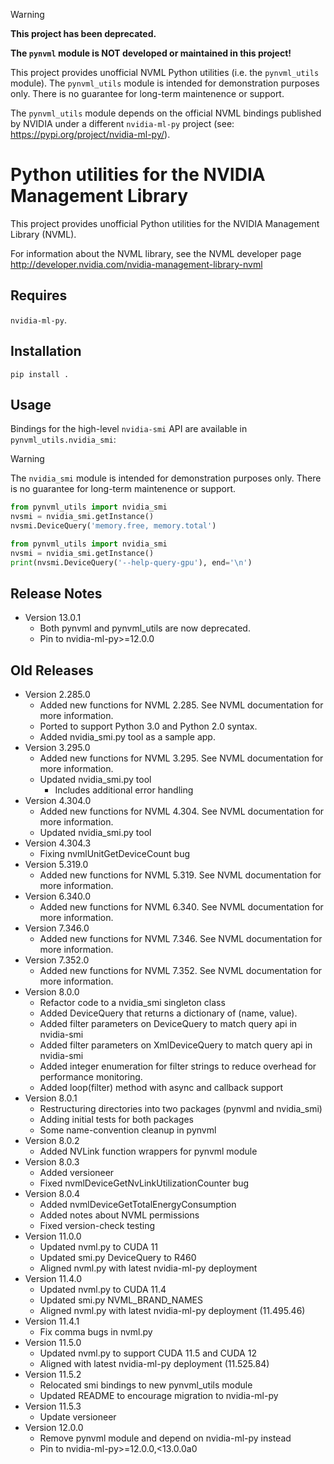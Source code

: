 > [!WARNING]
> 
> **This project has been deprecated.**
>
> **The `pynvml` module is NOT developed or maintained in this project!**
> 
> This project provides unofficial NVML Python utilities (i.e. the `pynvml_utils` module).
> The `pynvml_utils` module is intended for demonstration purposes only.
> There is no guarantee for long-term maintenence or support.
>
> The `pynvml_utils` module depends on the official NVML bindings
> published by NVIDIA under a different `nvidia-ml-py` project
> (see: https://pypi.org/project/nvidia-ml-py/).
>


Python utilities for the NVIDIA Management Library
===============================================================

This project provides unofficial Python utilities for the
NVIDIA Management Library (NVML).

For information about the NVML library, see the NVML developer page
http://developer.nvidia.com/nvidia-management-library-nvml


Requires
--------
`nvidia-ml-py`.


Installation
------------

    pip install .

Usage
-----

Bindings for the high-level `nvidia-smi` API are available
in `pynvml_utils.nvidia_smi`:

> [!WARNING]
> The `nvidia_smi` module is intended for demonstration purposes only.
> There is no guarantee for long-term maintenence or support.

```python
from pynvml_utils import nvidia_smi
nvsmi = nvidia_smi.getInstance()
nvsmi.DeviceQuery('memory.free, memory.total')
```

```python
from pynvml_utils import nvidia_smi
nvsmi = nvidia_smi.getInstance()
print(nvsmi.DeviceQuery('--help-query-gpu'), end='\n')
```

Release Notes
-------------

-   Version 13.0.1
    - Both pynvml and pynvml_utils are now deprecated.
    - Pin to nvidia-ml-py>=12.0.0


Old Releases
------------

-   Version 2.285.0
    - Added new functions for NVML 2.285.  See NVML documentation for more information.
    - Ported to support Python 3.0 and Python 2.0 syntax.
    - Added nvidia_smi.py tool as a sample app.
-   Version 3.295.0
    - Added new functions for NVML 3.295.  See NVML documentation for more information.
    - Updated nvidia_smi.py tool
      - Includes additional error handling
-   Version 4.304.0
    - Added new functions for NVML 4.304.  See NVML documentation for more information.
    - Updated nvidia_smi.py tool
-   Version 4.304.3
    - Fixing nvmlUnitGetDeviceCount bug
-   Version 5.319.0
    - Added new functions for NVML 5.319.  See NVML documentation for more information.
-   Version 6.340.0
    - Added new functions for NVML 6.340.  See NVML documentation for more information.
-   Version 7.346.0
    - Added new functions for NVML 7.346.  See NVML documentation for more information.
-   Version 7.352.0
    - Added new functions for NVML 7.352.  See NVML documentation for more information.
-   Version 8.0.0
    - Refactor code to a nvidia_smi singleton class
    - Added DeviceQuery that returns a dictionary of (name, value).
    - Added filter parameters on DeviceQuery to match query api in nvidia-smi
    - Added filter parameters on XmlDeviceQuery to match query api in nvidia-smi
    - Added integer enumeration for filter strings to reduce overhead for performance monitoring.
    - Added loop(filter) method with async and callback support
-   Version 8.0.1
    - Restructuring directories into two packages (pynvml and nvidia_smi)
    - Adding initial tests for both packages
    - Some name-convention cleanup in pynvml
-   Version 8.0.2
    - Added NVLink function wrappers for pynvml module
-   Version 8.0.3
    - Added versioneer
    - Fixed nvmlDeviceGetNvLinkUtilizationCounter bug
-   Version 8.0.4
    - Added nvmlDeviceGetTotalEnergyConsumption
    - Added notes about NVML permissions
    - Fixed version-check testing
-   Version 11.0.0
    - Updated nvml.py to CUDA 11
    - Updated smi.py DeviceQuery to R460
    - Aligned nvml.py with latest nvidia-ml-py deployment
-   Version 11.4.0
    - Updated nvml.py to CUDA 11.4
    - Updated smi.py NVML_BRAND_NAMES
    - Aligned nvml.py with latest nvidia-ml-py deployment (11.495.46)
-   Version 11.4.1
    - Fix comma bugs in nvml.py
-   Version 11.5.0
    - Updated nvml.py to support CUDA 11.5 and CUDA 12
    - Aligned with latest nvidia-ml-py deployment (11.525.84)
-   Version 11.5.2
    - Relocated smi bindings to new pynvml_utils module
    - Updated README to encourage migration to nvidia-ml-py
-   Version 11.5.3
    - Update versioneer
-   Version 12.0.0
    - Remove pynvml module and depend on nvidia-ml-py instead
    - Pin to nvidia-ml-py>=12.0.0,<13.0.0a0
